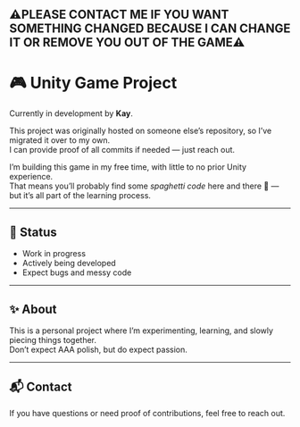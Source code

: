 ## ⚠️PLEASE CONTACT ME IF YOU WANT SOMETHING CHANGED BECAUSE I CAN CHANGE IT OR REMOVE YOU OUT OF THE GAME⚠️

# 🎮 Unity Game Project

Currently in development by **Kay**.  

This project was originally hosted on someone else’s repository, so I’ve migrated it over to my own.  
I can provide proof of all commits if needed — just reach out.  

I’m building this game in my free time, with little to no prior Unity experience.  
That means you’ll probably find some *spaghetti code* here and there 🍝 — but it’s all part of the learning process.  

---

## 🚧 Status
- Work in progress  
- Actively being developed  
- Expect bugs and messy code  

---

## ✨ About
This is a personal project where I’m experimenting, learning, and slowly piecing things together.  
Don’t expect AAA polish, but do expect passion.  

---

## 📬 Contact
If you have questions or need proof of contributions, feel free to reach out.
